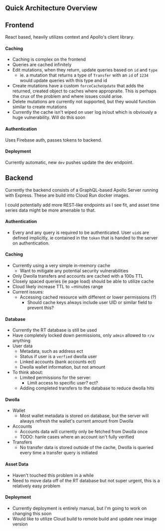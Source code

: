 ## Quick Architecture Overview

## Frontend
React based, heavily utilizes context and Apollo's client library.

#### Caching
- Caching is complex on the frontend
- Queries are cached infinitely
- Edit mutations, when they return, update queries based on `id` and `type`
  - ie. a mutation that returns a type of `Transfer` with an `id` of `1234` would update queries with this type and id 
- Create mutations have a custom `forceCacheUpdate` that adds the returned, created object to caches where appropraite. This is perhaps the crux of the problem and where issues could arise.
- Delete mutations are currently not supported, but they would function similar to create mutations
- Currently the cache isn't wiped on user log in/out which is obviously a huge vulnerability. Will do this soon

#### Authentication
Uses Firebase auth, passes tokens to backend.

#### Deployment
Currently automatic, new `dev` pushes update the dev endpoint.

## Backend
Currently the backend consists of a GraphQL-based Apollo Server running with Express. These are build into Cloud Run docker images.

I could potentially add more REST-like endpoints as I see fit, and asset time series data might be more amenable to that.

#### Authentication
- Every and any query is required to be authenticated. User `uid`s are defined implicitly, ie contained in the `token` that is handed to the server on authentication.

#### Caching
- Currently using a very simple in-memory cache
  - Want to mitigate any potential security vulnerabilities 
- Only Dwolla transfers and accounts are cached with a 100s TTL
- Closely spaced queries (ie page load) should be able to utilize cache 
- Cloud likely increase TTL to ~minutes range
- Current issues:
  - Accessing cached resource with different or lower permissions (?)
    - Should cache keys always include user UID or similar field to prevent this?

#### Database
- Currently the RT database is still be used
- Have completely locked down permissions, only `admin` allowed to `r/w` anything
- User data
  - Metadata, such as address ect
  - Status if user is a `verfied` dwolla user
  - Linked accounts (bank accounts ect)
  - Dwolla wallet information, but not amount
- To think about:
  - Limited permissions for the server:
    - Limit access to specific user? ect?
  - Adding completed transfers to the database to reduce dwolla hits

#### Dwolla
- Wallet
  - Most wallet metadata is stored on database, but the server will always refresh the wallet's current amount from Dwolla
- Accounts
  - Accounts data will currently only be fetched from Dwolla once
  - TODO: hanle cases where an account isn't fully verified
- Transfers
  - No transfer data is stored outside of the cache, Dwolla is queried every time a transfer query is initiated

#### Asset Data
- Haven't touched this problem in a while
- Need to move data off of the RT database but not super urgent, this is a relatively easy problem

#### Deployment
- Currently deployment is entirely manual, but I'm going to work on changing this soon
- Would like to utilize Cloud build to remote build and update new image version